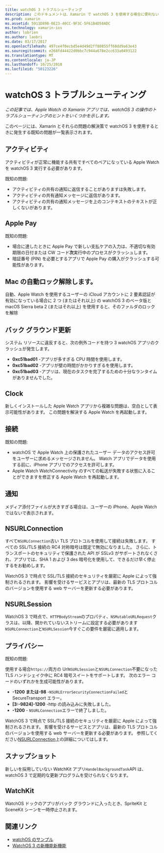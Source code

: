 ```yaml
---
title: watchOS 3 トラブルシューティング
description: このドキュメントは、Xamarin で watchOS 3 を使用する場合に便利ないくつかのトラブルシューティングのヒントを提供します。 ヒントは、アクティビティ、Apple Pay、バック グラウンド更新、NSURLConnection、プライバシー、および詳細に関連します。
ms.prod: xamarin
ms.assetid: 5911D898-0E23-40CC-9F3C-5F61B4D50ADC
ms.technology: xamarin-ios
author: lobrien
ms.author: laobri
ms.date: 03/17/2017
ms.openlocfilehash: 497ce4f0ecbd5e4d49d2ff88855ff68dd9a63e43
ms.sourcegitcommit: e268fd44422d0bbc7c944a678e2cc633a0493122
ms.translationtype: MT
ms.contentlocale: ja-JP
ms.lasthandoff: 10/25/2018
ms.locfileid: "50123226"
---
```

# <a name="watchos-3-troubleshooting"></a>watchOS 3 トラブルシューティング

_この記事では、Apple Watch の Xamarin アプリでは、watchOS 3 の操作のトラブルシューティングのヒントをいくつかを示します。_

このページには、Xamarin とそれらの問題の解決策で watchOS 3 を使用するときに発生する既知の問題が一覧表示されます。

## <a name="activities"></a>アクティビティ

アクティビティが正常に機能する共有ですべてのペアになっている Apple Watch を watchOS 3 実行する必要があります。

既知の問題:

- アクティビティの共有の通知に返信することがありますは失敗します。
- アクティビティの共有通知メッセージに返信があります。
- アクティビティの共有の通知メッセージを上のコンテキストのテキストが正しくないがあります。

## <a name="apple-pay"></a>Apple Pay

既知の問題:

- 場合に達したときに Apple Pay で新しい支払ケアの入力は、不適切な有効期限の日付または CW コード**次**実行中のプロセスがクラッシュします。
- 暗証番号 (PIN) を必要とするアプリで Apple Pay の購入がクラッシュする可能性があります。

## <a name="auto-mac-unlock"></a>Mac の自動ロック解除します。

自動、Apple Watch を使用するユーザーの iCloud アカウントに 2 要素認証が有効になっている場合に 2 つ (またはそれ以上) の watchOS 3 のベータ版と macOS Sierra beta 2 (またはそれ以上) を使用すると、そのファルダのロックを解除

## <a name="background-refresh"></a>バック グラウンド更新

システム リソースに違反すると、次の例外コードを持つ 3 watchOS アプリのクラッシュが発生します。

- **0xc51bad01** -アプリが多すぎる CPU 時間を使用します。
- **0xc51bad02** -アプリが壁の時間がかかりすぎるを使用します。
- **0xc51bad03** -アプリは、現在のタスクを完了するための十分なランタイムがありませんでした。

## <a name="clock"></a>Clock

新しくインストールした Apple Watch アプリから複雑な問題は、空白として表示可能性があります。 この問題を解決する Apple Watch を再起動します。

## <a name="connectivity"></a>接続

既知の問題:

- watchOS で Apple Watch 上の保護されたユーザー データのアクセス許可をユーザーに求めるメッセージされません。 Watch アプリでデータを使用する前に、iPhone アプリでのアクセスを許可します。
- Apple Watch WatchConnectivity のすべての転送が失敗する状態に入ることができますを修正する Apple Watch を再起動します。

## <a name="notifications"></a>通知

メディア添付ファイルが大きすぎる場合は、ユーザーの iPhone、Apple Watch ではないで表示されます。

## <a name="nsurlconnection"></a>NSURLConnection

すべて`NSURLConnection`古い TLS プロトコルを使用して接続は失敗します。 すべての SSL/TLS 接続の RC4 対称暗号は既定で無効になりました。 さらに、トランスポートのセキュリティで保護された API が SSLv3 がサポートされなくされ、アプリでは、SHA 1 および 3 des 暗号化を使用して、できるだけ早く停止するをお勧めします。

WatchOS 3 で時点で SSL/TLS 接続のセキュリティを厳密に Apple によって強制されるされます。 影響を受けるサービスとアプリは、最新の TLS プロトコルのバージョンを使用する web サーバーを更新する必要があります。

## <a name="nsurlsession"></a>NSURLSession

WatchOS 3 で時点で、`HTTPBodyStream`のプロパティ、`NSMutableURLRequest`クラスは、以降、開かれていないストリームに設定する必要があります`NSURLConnection`と`NSURLSession`今すぐこの要件を厳密に適用します。

## <a name="privacy"></a>プライバシー

既知の問題:

使用する場合`https://`両方の Url`NSURLSession`と`NSURLConnection`不要になった TLS ハンドシェイク中に RC4 暗号スイートをサポートします。 次のエラー コードのいずれかを生成可能性があります。

- **-1200 または-98** -`NSURLErrorSecurityConnectionFailed`と SecureTransport エラー。
- **[3:-9824]-1200** -http の読み込みに失敗しました。
- **-1200**  -  `NSURLConnection`エラーで終了しました。

WatchOS 3 で時点で SSL/TLS 接続のセキュリティを厳密に Apple によって強制されるされます。 影響を受けるサービスとアプリは、最新の TLS プロトコルのバージョンを使用する web サーバーを更新する必要があります。 参照してください[NSURLConnection](#NSURLConnection)上の詳細についてはします。

## <a name="snapshots"></a>スナップショット

新しいを採用していない WatchKit アプリ`HandelBackgroundTask`API は、watchOS 3 で定期的な更新プログラムを受けられなくなります。 

## <a name="watchkit"></a>WatchKit

WatchOS ドックのアプリがバック グラウンドに入ったとき、SpriteKit と SceneKit シーンを一時停止されます。

## <a name="related-links"></a>関連リンク

- [watchOS のサンプル](https://developer.xamarin.com/samples/watchos/all/)
- [WatchOS 3 の新機能新機能](https://developer.apple.com/library/prerelease/content/releasenotes/General/WhatsNewInwatchOS/Articles/watchOS3.html#//apple_ref/doc/uid/TP40017085-SW1)
